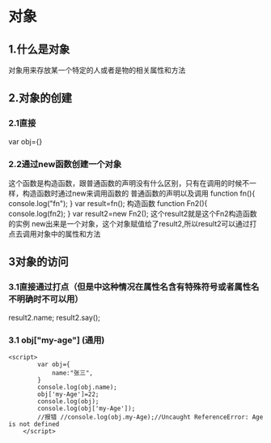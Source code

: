# 对象
## 1.什么是对象
对象用来存放某一个特定的人或者是物的相关属性和方法
## 2.对象的创建
### 2.1直接
var obj={}
### 2.2通过new函数创建一个对象
这个函数是构造函数，跟普通函数的声明没有什么区别，只有在调用的时候不一样，构造函数时通过new来调用函数的
普通函数的声明以及调用
function fn(){
    console.log("fn");
}
var result=fn();
构造函数
function Fn2(){
    console.log(fn2);
}
var result2=new Fn2();
这个result2就是这个Fn2构造函数的实例
new出来是一个对象，这个对象赋值给了result2,所以result2可以通过打点去调用对象中的属性和方法
## 3对象的访问
### 3.1直接通过打点（但是中这种情况在属性名含有特殊符号或者属性名不明确时不可以用）
result2.name;
result2.say();
### 3.1 obj["my-age"] (通用)
```
<script>
        var obj={
            name:"张三",
        }
        console.log(obj.name);
        obj['my-Age']=22;
        console.log(obj);
        console.log(obj['my-Age']);
        //报错 //console.log(obj.my-Age);//Uncaught ReferenceError: Age is not defined
    </script>
```
